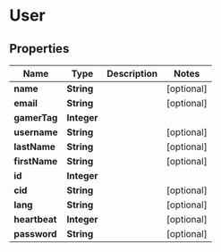 

# User


## Properties

| Name | Type | Description | Notes |
|------------ | ------------- | ------------- | -------------|
|**name** | **String** |  |  [optional] |
|**email** | **String** |  |  [optional] |
|**gamerTag** | **Integer** |  |  |
|**username** | **String** |  |  [optional] |
|**lastName** | **String** |  |  [optional] |
|**firstName** | **String** |  |  [optional] |
|**id** | **Integer** |  |  |
|**cid** | **String** |  |  [optional] |
|**lang** | **String** |  |  [optional] |
|**heartbeat** | **Integer** |  |  [optional] |
|**password** | **String** |  |  [optional] |



